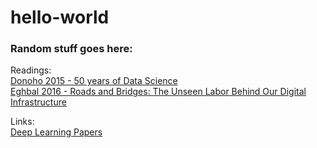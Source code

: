 # hello-world
### Random stuff goes here:

Readings:  
[Donoho 2015 - 50 years of Data Science](https://courses.csail.mit.edu/18.337/2015/docs/50YearsDataScience.pdf)  
[Eghbal 2016 - Roads and Bridges: The Unseen Labor Behind Our Digital Infrastructure](https://www.fordfoundation.org/media/2976/roads-and-bridges-the-unseen-labor-behind-our-digital-infrastructure.pdf)  

Links:  
[Deep Learning Papers](https://github.com/terryum/awesome-deep-learning-papers)  
